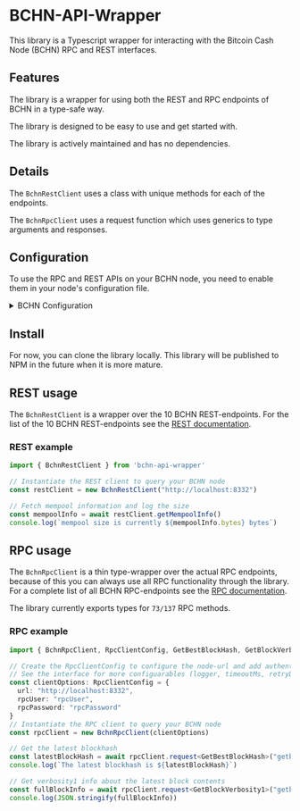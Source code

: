 # BCHN-API-Wrapper 

This library is a Typescript wrapper for interacting with the Bitcoin Cash Node (BCHN) RPC and REST interfaces. 

## Features

The library is a wrapper for using both the REST and RPC endpoints of BCHN in a type-safe way.

The library is designed to be easy to use and get started with.

The library is actively maintained and has no dependencies.

## Details

The `BchnRestClient` uses a class with unique methods for each of the endpoints.

The `BchnRpcClient` uses a request function which uses generics to type arguments and responses.

## Configuration

To use the RPC and REST APIs on your BCHN node, you need to enable them in your node's configuration file.

<details>
  <summary>BCHN Configuration</summary>
  In the BCHN `.conf` file add the following settings:

  ```
    server=1
    rest=1
    rpcuser=rpcuser
    rpcpassword=rpcpassword
    rpcallowip=127.0.0.1
    rpcport=8332
  ```

  To learn more about the `.conf` settings, see the [official documentation](https://docs.bitcoincashnode.org/doc/bitcoin-conf/).
</details>

## Install

For now, you can clone the library locally.
This library will be published to NPM in the future when it is more mature.

## REST usage

The `BchnRestClient` is a wrapper over the 10 BCHN REST-endpoints. For the list of the 10 BCHN REST-endpoints see the [REST documentation](https://docs.bitcoincashnode.org/doc/REST-interface/).

### REST example

```ts
import { BchnRestClient } from 'bchn-api-wrapper'

// Instantiate the REST client to query your BCHN node
const restClient = new BchnRestClient("http://localhost:8332")

// Fetch mempool information and log the size
const mempoolInfo = await restClient.getMempoolInfo()
console.log(`mempool size is currently ${mempoolInfo.bytes} bytes`)
```

## RPC usage

The `BchnRpcClient` is a thin type-wrapper over the actual RPC endpoints, because of this you can always use all RPC functionality through the library. For a complete list of all BCHN RPC-endpoints see the [RPC documentation](https://docs.bitcoincashnode.org/doc/json-rpc/).

The library currently exports types for `73/137` RPC methods.

### RPC example

```ts
import { BchnRpcClient, RpcClientConfig, GetBestBlockHash, GetBlockVerbosity1 } from 'bchn-api-wrapper'

// Create the RpcClientConfig to configure the node-url and add authentication details
// See the interface for more configuarables (logger, timeoutMs, retryDelayMs, maxRetries)
const clientOptions: RpcClientConfig = {
  url: "http://localhost:8332",
  rpcUser: "rpcUser",
  rpcPassword: "rpcPassword"
}
// Instantiate the RPC client to query your BCHN node
const rpcClient = new BchnRpcClient(clientOptions)

// Get the latest blockhash
const latestBlockHash = await rpcClient.request<GetBestBlockHash>("getbestblockhash")
console.log(`The latest blockhash is ${latestBlockHash}`)

// Get verbosity1 info about the latest block contents
const fullBlockInfo = await rpcClient.request<GetBlockVerbosity1>("getblock", latestBlockHash, 1)
console.log(JSON.stringify(fullBlockInfo))
```
